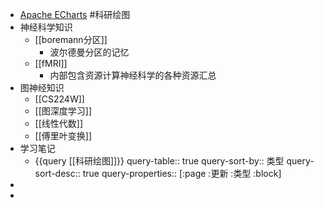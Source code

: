 - [Apache ECharts](https://echarts.apache.org/examples/zh/index.html#chart-type-pie) #科研绘图
- 神经科学知识
	- [[boremann分区]]
		- 波尔德曼分区的记忆
	- [[fMRI]]
		- 内部包含资源计算神经科学的各种资源汇总
- 图神经知识
	- [[CS224W]]
	- [[图深度学习]]
	- [[线性代数]]
	- [[傅里叶变换]]
- 学习笔记
	- {{query [[科研绘图]]}}
	  query-table:: true
	  query-sort-by:: 类型
	  query-sort-desc:: true
	  query-properties:: [:page :更新 :类型 :block]
-
-